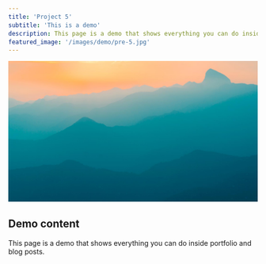 ```yaml
---
title: 'Project 5'
subtitle: 'This is a demo'
description: This page is a demo that shows everything you can do inside portfolio and blog posts.
featured_image: '/images/demo/pre-5.jpg'
---
```


![](/images/demo/demo-landscape.jpg)

## Demo content

This page is a demo that shows everything you can do inside portfolio and blog posts.